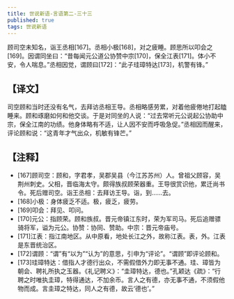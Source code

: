 ```yaml
---
title: 世说新语-言语第二-三十三
published: true
tags: 世说新语
---
```


顾司空未知名，诣王丞相[167]。丞相小极[168]，对之疲睡。顾思所以叩会之[169]。因谓同坐曰：“昔每闻元公道公协赞中宗[170]，保全江表[171]。体小不安，令人喘息。”丞相因觉，谓顾曰[172]：“此子珪璋特达[173]，机警有锋。”

## 【译文】

司空顾和当时还没有名气，去拜访丞相王导。丞相略感劳累，对着他疲倦地打起瞌睡来。顾和琢磨如何和他交谈。于是对同坐的人说：“过去常听元公说起公协助中宗，保全江南的功绩。他身体略有不适，让人因不安而呼吸急促。”丞相因而醒来，评论顾和说：“这青年才气出众，机敏有锋芒。”

## 【注释】

- [167]顾司空：顾和，字君孝，吴郡吴县（今江苏苏州）人。曾祖父顾容，吴荆州刺史。父相，晋临海太守。颇得族叔顾荣器重。王导很赏识他，累迁尚书令。死后赠司空。诣王丞相：去拜访王导。诣，到……去。
- [168]小极：身体疲乏不适。极，疲乏，疲劳。
- [169]叩会：拜见、叩问。
- [170]元公：指顾荣。顾和族叔。晋元帝镇江东时，荣为军司马。死后追赠骠骑将军，谥为元公。协赞：协同、赞助。中宗：晋元帝庙号。
- [171]江表：指江南地区。从中原看，地处长江之外，故称江表。表，外。江表是东晋统治区。
- [172]谓顾：“谓”有“以为”“认为”的意思，引申为“评论”。“谓顾”即评论顾和。
- [173]珪璋特达：借指人才德行出众，不需假借外力即无事不通。珪、璋皆为朝会、聘礼所执之玉器。《礼记聘义》：“圭璋特达，德也。”孔颖达《疏》：“行聘之时唯执圭璋，特得通达，不加余币。言人之有德，亦无事不通，不须假他物而成。言圭璋之特达，同人之有德，故云‘德也’。”
